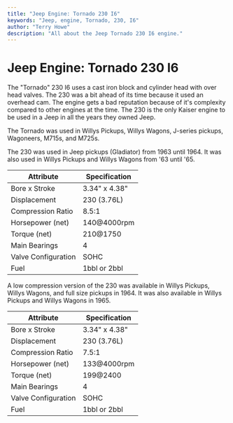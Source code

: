 ```yaml
---
title: "Jeep Engine: Tornado 230 I6"
keywords: "Jeep, engine, Tornado, 230, I6"
author: "Terry Howe"
description: "All about the Jeep Tornado 230 I6 engine."
---
```

# Jeep Engine: Tornado 230 I6

The "Tornado" 230 I6 uses a cast iron block and cylinder head with over head valves. The 230 was a bit ahead of its time because it used an overhead cam. The engine gets a bad reputation because of it's complexity compared to other engines at the time. The 230 is the only Kaiser engine to be used in a Jeep in all the years they owned Jeep.

The Tornado was used in Willys Pickups, Willys Wagons, J-series pickups, Wagoneers, M715s, and M725s.

The 230 was used in Jeep pickups (Gladiator) from 1963 until 1964. It was also used in Willys Pickups and Willys Wagons from '63 until '65.

| Attribute | Specification |
|----------------|---|
| Bore x Stroke | 3.34" x 4.38" |
| Displacement | 230 (3.76L) |
| Compression Ratio | 8.5:1 |
| Horsepower (net) | 140@4000rpm |
| Torque (net) | 210@1750 |
| Main Bearings | 4 |
| Valve Configuration | SOHC |
| Fuel | 1bbl or 2bbl |

A low compression version of the 230 was available in Willys Pickups, Willys Wagons, and full size pickups in 1964. It was also available in Willys Pickups and Willys Wagons in 1965.

| Attribute | Specification |
|----------------|---|
| Bore x Stroke | 3.34" x 4.38" |
| Displacement | 230 (3.76L) |
| Compression Ratio | 7.5:1 |
| Horsepower (net) | 133@4000rpm |
| Torque (net) | 199@2400 |
| Main Bearings | 4 |
| Valve Configuration | SOHC |
| Fuel | 1bbl or 2bbl |
